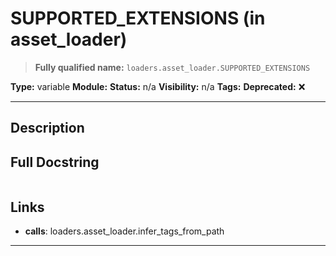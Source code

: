 # SUPPORTED_EXTENSIONS (in asset_loader)
> **Fully qualified name:** `loaders.asset_loader.SUPPORTED_EXTENSIONS`

**Type:** variable
**Module:** 
**Status:** n/a
**Visibility:** n/a
**Tags:** 
**Deprecated:** ❌

---

## Description


## Full Docstring
```

```

## Links
- **calls**: loaders.asset_loader.infer_tags_from_path


---
